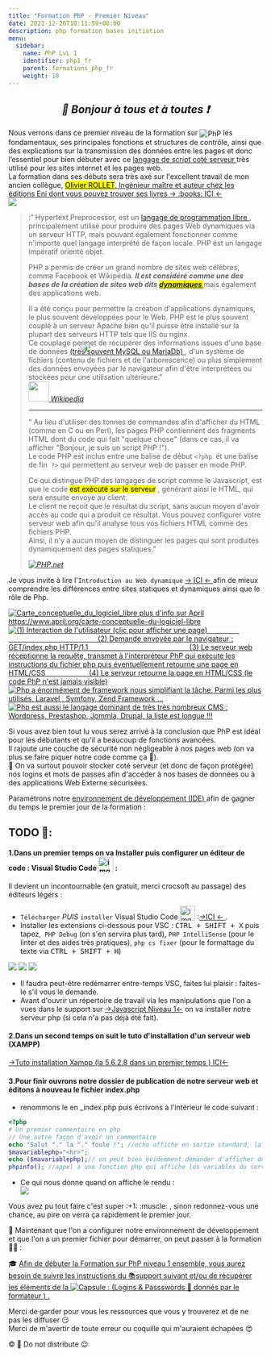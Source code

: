 ```yaml
---
title: "Formation PhP - Premier Niveau"
date: 2021-12-26T10:11:59+00:00
description: php formation bases initiation
menu:
  sidebar:
    name: PhP LvL 1
    identifier: php1_fr
    parent: formations_php_fr
    weight: 10
---
```

*<center>:loudspeaker: Bonjour à tous et à toutes :heavy_exclamation_mark:</center>*
-

<div class="d-sm-block alert alert-info text-center" > 
<i class="fas fa-info-circle " style="color: blue;"></i> Nous verrons dans ce premier niveau de la formation sur <img style="vertical-align: middle;" src="/images/icones/php_h40.png" alt="PhP"> les fondamentaux, ses principales fonctions et structures de contrôle, ainsi que des explications sur la transmission des données entre les <i class="fas fa-file-code"></i> pages et donc l’essentiel pour bien débuter avec ce <a href="https://fr.wikipedia.org/wiki/Langage_serveur">  langage de script coté <i class="fas fa-server"></i> serveur  <i class="fas fa-external-link-alt"></i></a> très utilisé pour les <i class="fas fa-sitemap"></i> sites internet et les <i class="fas fa-file-code"></i> pages web.<br/>
La formation dans ses débuts sera très axé sur l'excellent travail de mon ancien collègue, <a href="https://www.editions-eni.fr/supports-de-cours/recherche?exp=olivier%20rollet"><mark> Olivier ROLLET</mark>, Ingénieur maître et auteur chez les éditions Eni dont vous pouvez trouver ses livres -> :books: ICI <i class="fas fa-external-link-alt"></i> <-</a>
</div>

<div class="float-right img-fluid"  >
<img   src="variableselonbesoin-red.png" style="transform: rotate(-45deg); position : absolute; margin-right:15%;margin-left:15%; margin-top:30%; z-index: 1; ">
<img src="phpbaseliste.png" style="z-index: 0;">
</div>

><i class="fab fa-php fa-2x" style="color:blue; vertical-align:middle;"></i> :“ Hypertext Preprocessor, est un [langage de programmation libre <i class="fas fa-external-link-alt"></i>](https://fr.wikipedia.org/wiki/Logiciel_libre) , principalement utilisé pour produire des pages Web dynamiques via un <i class="fas fa-server"></i> serveur HTTP, mais pouvant également fonctionner comme n'importe quel langage interprété de façon locale.
>PHP est un langage impératif orienté objet.
>
>PHP a permis de créer un grand nombre de sites web célèbres, comme Facebook et Wikipédia. <strong><i>Il est considéré comme une des bases de la création de sites web dits <mark> [dynamiques <i class="fas fa-external-link-alt"></i>](https://fr.wikipedia.org/wiki/Page_web_dynamique) </mark> </strong></i> mais également des applications web.
>
> Il a été conçu pour permettre la création d'applications dynamiques, le plus souvent développées pour le Web. PHP est le plus souvent couplé à un serveur Apache bien qu'il puisse être installé sur la plupart des serveurs HTTP tels que IIS ou nginx.  
>Ce couplage permet de récupérer des informations issues d'une <i class="fas fa-database"></i> base de données [(très souvent MySQL ou MariaDb) <i class="fas fa-external-link-alt"></i>](https://fr.wikipedia.org/wiki/MySQL#Utilisation), d'un système de fichiers (contenu de fichiers et de l'arborescence) ou plus simplement des données envoyées par le navigateur afin d'être interprétées ou stockées pour une utilisation ultérieure.”  
> <cite>[ <img style="-webkit-user-select: none; margin: auto; " height="40px" src="/images/wikipedia.png"> Wikipedia <i class="fas fa-external-link-alt"></i>](https://fr.wikipedia.org/wiki/PHP "Définition à lire pour bien comprendre")</cite>
>
> <hr/>
>
><i class="fab fa-php fa-2x" style="color:blue; vertical-align:middle;" ></i>“
Au lieu d'utiliser des tonnes de commandes afin d'afficher du HTML (comme en C ou en Perl), les pages PHP contiennent des fragments HTML dont du code qui fait "quelque chose" (dans ce cas, il va afficher "Bonjour, je suis un script PHP !").<br/>
>Le code PHP est inclus entre une balise de début `<?php `et une balise de fin` ?>` qui permettent au serveur web de passer en mode PHP.
>
>Ce qui distingue PHP des langages de script comme le Javascript, est que le code <mark> est exécuté sur le serveur</mark> , générant ainsi le HTML, qui sera ensuite envoyé au client.  
>Le client ne reçoit que le résultat du script, sans aucun moyen d'avoir accès au code qui a produit ce résultat. Vous pouvez configurer votre serveur web afin qu'il analyse tous vos fichiers HTML comme des fichiers PHP.  
>Ainsi, il n'y a aucun moyen de distinguer les pages qui sont produites dynamiquement des pages statiques.”
>
> <cite>[<img style="-webkit-user-select: none; margin: auto; " src="/images/icones/php_h40.png" alt="PHP">.net <i class="fas fa-external-link-alt"></i>](https://www.php.net/manual/fr/intro-whatis.php "Définition à lire pour bien comprendre")</cite>  

   Je vous invite à lire l'`Introduction au Web dynamique` [-> ICI <- <i class="fas fa-external-link-alt"></i>](http://romainlebreton.github.io/ProgWeb-CoteServeur/classes/class1.html "Définition à lire pour bien comprendre") afin de mieux comprendre les différences entre sites statiques et dynamiques ainsi que le rôle de Php.
   		
<link rel="stylesheet" href="minified/bootstrap-gallery.min.css">
<script src="https://code.jquery.com/jquery-3.3.1.slim.min.js" integrity="sha384-q8i/X+965DzO0rT7abK41JStQIAqVgRVzpbzo5smXKp4YfRvH+8abtTE1Pi6jizo" crossorigin="anonymous"></script>
<script src="minified/bootstrap-gallery.min.js"></script>
<div class="row">
  <div class="col-6 col-sm-3">
    <a href="/images/carte_conceptuelle_du_logiciel_libre.svg.png" class="thumbnail">
      <img src="/images/carte_conceptuelle_du_logiciel_libre.300.png" alt="Carte_conceptuelle_du_logiciel_libre plus d'info sur April https://www.april.org/carte-conceptuelle-du-logiciel-libre" />
    </a>
  </div>
 <div class="col-6 col-sm-3">
    <a href="sitedynaphp.png" class="thumbnail">
      <img src="sitedynaphp300.png" alt="(1) Interaction de l'utilisateur (clic pour afficher une page) &nbsp;&nbsp;&nbsp;&nbsp;&nbsp;&nbsp;&nbsp;&nbsp;&nbsp;&nbsp;&nbsp;&nbsp;&nbsp;&nbsp;&nbsp; &nbsp;&nbsp;&nbsp;&nbsp;&nbsp;&nbsp;&nbsp;&nbsp;&nbsp;&nbsp;&nbsp;&nbsp;&nbsp;&nbsp;&nbsp;&nbsp;&nbsp;&nbsp;&nbsp;&nbsp;&nbsp;&nbsp;&nbsp;&nbsp;&nbsp;&nbsp;&nbsp;&nbsp;&nbsp;&nbsp;&nbsp;&nbsp;&nbsp;&nbsp;&nbsp;&nbsp;&nbsp;&nbsp;&nbsp;&nbsp;&nbsp;&nbsp;&nbsp;&nbsp; (2) Demande envoyée par le navigateur : GET/index.php HTTP/1.1 &nbsp;&nbsp;&nbsp;&nbsp;&nbsp;&nbsp;&nbsp;&nbsp;&nbsp;&nbsp;&nbsp;&nbsp;&nbsp;&nbsp;&nbsp;&nbsp;&nbsp;&nbsp;&nbsp;&nbsp; &nbsp;&nbsp;&nbsp;&nbsp;&nbsp;&nbsp;&nbsp;&nbsp;&nbsp;&nbsp;&nbsp;&nbsp;&nbsp;&nbsp;&nbsp;&nbsp;&nbsp;&nbsp;&nbsp;&nbsp;&nbsp;&nbsp;&nbsp; &nbsp;&nbsp;&nbsp;&nbsp; (3) Le serveur web réceptionne la requête, transmet à l'interpréteur PhP qui exécute les instructions du fichier php puis éventuellement retourne une page en HTML/CSS &nbsp;&nbsp;&nbsp;&nbsp;&nbsp;&nbsp;&nbsp;&nbsp;&nbsp; &nbsp;&nbsp;&nbsp;&nbsp; &nbsp;&nbsp;&nbsp;&nbsp;&nbsp; (4) Le serveur retourne la page en HTML/CSS (le code PhP n'est jamais visible)" />
    </a>
  </div>
  <div class="col-6 col-sm-3">
    <a href="frameworks-PHP.jpg" class="thumbnail" >
      <img src="frameworks-PHP450.jpg" alt="Php a énormément de framework nous simplifiant la tâche. Parmi les plus utilisés, Laravel , Symfony, Zend Framework ... " />
    </a>
  </div>
  <div class="col-6 col-sm-3">
    <a href="php_cms.png" class="thumbnail">
      <img src="php_cms400.png" alt="Php est aussi le langage dominant de très très nombreux CMS : Wordpress, Prestashop, Jommla, Drupal, la liste est longue !!!" />
    </a>
  </div>
</div>


Si vous avez bien tout lu vous serez arrivé à la conclusion que PhP est idéal pour les débutants et qu'il a beaucoup de fonctions avancées.  
Il rajoute une couche de <i class="fas fa-shield-alt"></i> sécurité non négligeable à nos pages web (on va plus se faire piquer notre code comme ça :tongue:).  
:closed_lock_with_key: On va surtout pouvoir stocker coté serveur (et donc de façon protégée) nos logins et mots de passes afin d'accéder à nos bases de données ou à des applications Web Externe sécurisées.


<div class="d-sm-block  alert alert-dark text-left" role="alert">

Paramétrons notre [environnement de développement (IDE) <i class="fas fa-external-link-alt"></i>](https://fr.wikipedia.org/wiki/Environnement_de_d%C3%A9veloppement) afin de gagner du temps le premier jour de la formation :

</div>

## <i class="fas fa-clipboard-list "></i> TODO :roller_coaster::

  <h4> 1.Dans un premier temps on va Installer puis configurer un éditeur de code : Visual Studio Code <img style="vertical-align:bottom;" height="30px" src="/images/icones/Visual studio code logo.png" alt="img"> : </h4>  Il devient un incontournable (en gratuit, merci crocsoft au passage) des éditeurs légers :

 - `Télécharger` _PUIS_ `installer` Visual Studio Code <img style="vertical-align:bottom;" height="30px" src="/images/icones/Visual studio code logo.png" alt="img"> :[->ICI <i class="fas fa-external-link-alt"></i><- ](https://code.visualstudio.com/).
 - Installer les extensions <i class="fab fa-php fa-2x" style="color:blue; vertical-align:middle;" ></i>ci-dessous pour VSC : <kbd>CTRL + SHIFT + X</kbd> puis tapez,` PHP Debug` (on s'en servira plus tard), `PHP IntelliSense` (pour le linter et des aides très pratiques), `php cs fixer` (pour le formattage du texte via <kbd>CTRL + SHIFT + H</kbd>)


  <div  class="row justify-content-center">
  <img src="extension1.png" >
  <img src="extension2.png" >  
  <img src="extension3.png" >  
  </div>

  - Il faudra peut-être redémarrer entre-temps VSC, faites lui plaisir : faites-le s'il vous le demande.
  - Avant d'ouvrir un répertoire de travail via les manipulations que l'on a vues dans le support sur  [->Javascript Niveau 1<-](../../formation_js/lvl1) on va installer notre serveur php (si cela n'a pas déjà été fait).
  
<h4> 2.Dans un second temps on suit le tuto d'installation d'un serveur web (XAMPP)</h4> 

[->Tuto installation Xampp (la 5.6.2.8 dans un premier temps ) ICI<-](../../../divers/installation_xampp)

<h4> 3.Pour finir ouvrons notre dossier de publication de notre serveur web et éditons à nouveau le fichier index.php</h4> 

- renommons le en _index.php puis écrivons à l'intérieur le code suivant : 
 ```php
<?php
# Un premier commentaire en php
// Une autre façon d'avoir un commentaire
echo "Salut "." la "." foule !"; //echo affiche en sortie standard, la concaténation se fait via le '.'
$mavariablephp="<hr>";
echo ($mavariablephp);// on peut bien évidemment demander d'afficher du code html
phpinfo(); //appel a une fonction php qui affiche les variables du serveurs (on en aura besoin avec Xdebug plus tard)
 ```

- Ce qui nous donne quand on affiche le rendu : 
  <div  class="row justify-content-center">
  <img src="indexphp.png" >
  </div>


<div class="d-sm-block  alert alert-success  text-left" role="alert">
Vous avez pu tout faire c'est super :+1: :muscle: , sinon redonnez-vous une chance, au pire on verra ça rapidement le premier jour.  

:speech_balloon: Maintenant que l'on a configurer notre environnement de développement et que l'on a un premier fichier pour démarrer, on peut passer à la formation :astronaut: :  

:mortar_board: [Afin de débuter la Formation sur PhP niveau 1 ensemble, vous aurez besoin de suivre les instructions du :books:support suivant et/ou de récupérer les éléments de la <img style="vertical-align: bottom;" src="/images/icones/w30/capsule_30.png" alt="C">apsule : (Logins & Passswords :closed_lock_with_key: donnés par le formateur <i class="fas fa-chalkboard-teacher"></i> ) <i class="fas fa-external-link-alt"></i>.](http://franpan.free.fr/formation/_php401 "lien vers le site contenant les fichiers de la formation")

</div>

Merci de garder pour vous les ressources que vous y trouverez et de ne pas les diffuser :smirk:  
Merci de m'avertir de toute erreur ou coquille qui m'auraient échapées :heart_eyes:

:copyright: :no_entry_sign: Do not distribute :relieved:
